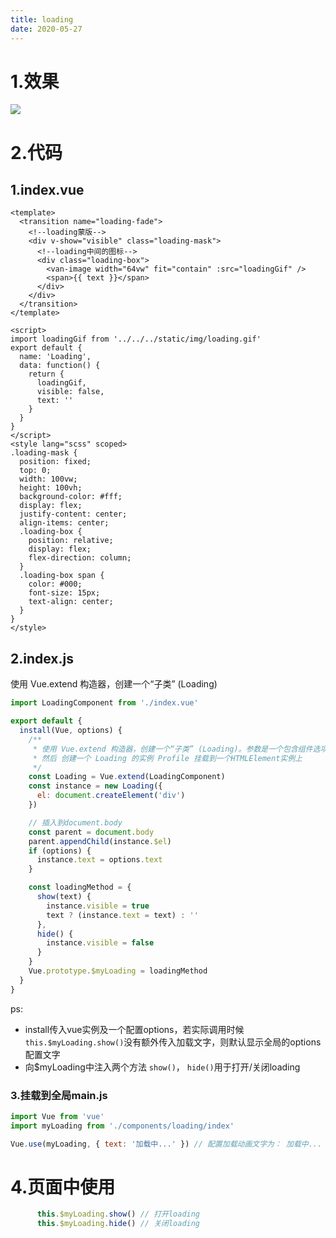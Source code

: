 ```yaml
---
title: loading
date: 2020-05-27
---
```


# 1.效果

![](https://kumufengchun.oss-cn-hangzhou.aliyuncs.com/H5%28loading%29.gif)



# 2.代码

## 1.index.vue

```vue
<template>
  <transition name="loading-fade">
    <!--loading蒙版-->
    <div v-show="visible" class="loading-mask">
      <!--loading中间的图标-->
      <div class="loading-box">
        <van-image width="64vw" fit="contain" :src="loadingGif" />
        <span>{{ text }}</span>
      </div>
    </div>
  </transition>
</template>

<script>
import loadingGif from '../../../static/img/loading.gif'
export default {
  name: 'Loading',
  data: function() {
    return {
      loadingGif,
      visible: false,
      text: ''
    }
  }
}
</script>
<style lang="scss" scoped>
.loading-mask {
  position: fixed;
  top: 0;
  width: 100vw;
  height: 100vh;
  background-color: #fff;
  display: flex;
  justify-content: center;
  align-items: center;
  .loading-box {
    position: relative;
    display: flex;
    flex-direction: column;
  }
  .loading-box span {
    color: #000;
    font-size: 15px;
    text-align: center;
  }
}
</style>
```

## 2.index.js

使用 Vue.extend 构造器，创建一个“子类” (Loading)

```js
import LoadingComponent from './index.vue'

export default {
  install(Vue, options) {
    /**
     * 使用 Vue.extend 构造器，创建一个“子类” (Loading)。参数是一个包含组件选项的对象(LoadingComponent)。
     * 然后 创建一个 Loading 的实例 Profile 挂载到一个HTMLElement实例上
     */
    const Loading = Vue.extend(LoadingComponent)
    const instance = new Loading({
      el: document.createElement('div')
    })

    // 插入到document.body
    const parent = document.body
    parent.appendChild(instance.$el)
    if (options) {
      instance.text = options.text
    }

    const loadingMethod = {
      show(text) {
        instance.visible = true
        text ? (instance.text = text) : ''
      },
      hide() {
        instance.visible = false
      }
    }
    Vue.prototype.$myLoading = loadingMethod
  }
}
```

ps: 

- install传入vue实例及一个配置options，若实际调用时候` this.$myLoading.show()`没有额外传入加载文字，则默认显示全局的options配置文字
- 向$myLoading中注入两个方法 `show()`， `hide()`用于打开/关闭loading

### 3.挂载到全局main.js

```js
import Vue from 'vue'
import myLoading from './components/loading/index'

Vue.use(myLoading, { text: '加载中...' }) // 配置加载动画文字为： 加载中...
```

# 4.页面中使用

```js
      this.$myLoading.show() // 打开loading
      this.$myLoading.hide() // 关闭loading
```

